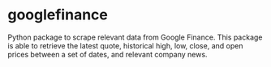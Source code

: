 # googlefinance
Python package to scrape relevant data from Google Finance.  This package is able to retrieve the latest quote, historical high, low, close, and open prices between a set of dates, and relevant company news. 
